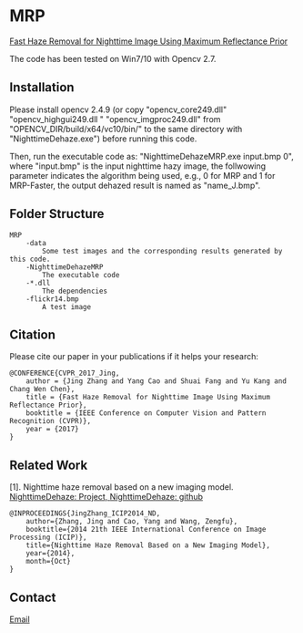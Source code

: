 # MRP
[Fast Haze Removal for Nighttime Image Using Maximum Reflectance Prior](https://chaimi2013.github.io/Research/NighttimeDehazing/index.html)

The code has been tested on Win7/10 with Opencv 2.7.

## Installation
Please install opencv 2.4.9 (or copy "opencv_core249.dll" "opencv_highgui249.dll " "opencv_imgproc249.dll" from "OPENCV_DIR/build/x64/vc10/bin/" to the same directory with "NighttimeDehaze.exe") before running this code.

Then, run the executable code as: "NighttimeDehazeMRP.exe input.bmp 0", where "input.bmp" is the input nighttime hazy image, the follwowing parameter indicates the algorithm being used, e.g., 0 for MRP and 1 for MRP-Faster, the output dehazed result is named as "name_J.bmp".

## Folder Structure
    MRP
        -data
            Some test images and the corresponding results generated by this code.
        -NighttimeDehazeMRP
            The executable code
        -*.dll
            The dependencies
        -flickr14.bmp
            A test image

## Citation
Please cite our paper in your publications if it helps your research:

    @CONFERENCE{CVPR_2017_Jing,
        author = {Jing Zhang and Yang Cao and Shuai Fang and Yu Kang and Chang Wen Chen},
		title = {Fast Haze Removal for Nighttime Image Using Maximum Reflectance Prior},
		booktitle = {IEEE Conference on Computer Vision and Pattern Recognition (CVPR)},
		year = {2017}
	}
    
## Related Work
[1]. Nighttime haze removal based on a new imaging model. [NighttimeDehaze: Project, ](https://chaimi2013.github.io/Research/NighttimeDehazing_ICIP2014/index.html)
    [NighttimeDehaze: github](https://github.com/chaimi2013/NighttimeDehaze)
    
    @INPROCEEDINGS{JingZhang_ICIP2014_ND, 
		author={Zhang, Jing and Cao, Yang and Wang, Zengfu}, 
		booktitle={2014 21th IEEE International Conference on Image Processing (ICIP)}, 
		title={Nighttime Haze Removal Based on a New Imaging Model}, 
		year={2014}, 
		month={Oct}
	}

## Contact
[Email](zj.winner@163.com)
